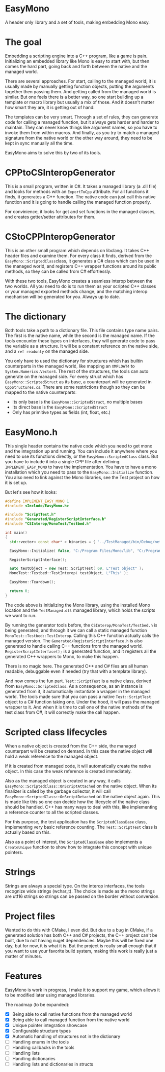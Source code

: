 
# EasyMono
A header only library and a set of tools, making embedding Mono easy.

# The goal
Embedding a scripting engine into a C++ program, like a game is pain. Initializing an embedded library like Mono is easy to start with, but then comes the hard part, going back and forth between the native and the managed world.

There are several approaches. For start, calling to the managed world, it is usually made by manually getting function objects, putting the arguments together then passing them. And getting called from the managed world is similar. But one feels there is a better way, so one start building up a template or macro library but usually a mix of those. And it doesn't matter how smart they are, it is getting out of hand.

The templates can be very smart. Through a set of rules, they can generate code for calling a managed function, but it always gets harder and harder to maintain. They can never know things like argument names, so you have to invoke them from within macros. And finally, as you try to match a managed signature from the native world or the other way around, they need to be kept in sync manually all the time.

EasyMono aims to solve this by two of its tools.

# CPPtoCSInteropGenerator
This is a small program, written in C#. It takes a managed library (a .dll file) and looks for methods with an `ExportToCpp` attribute. For all functions it finds, it generates a C++ function. The native code can just call this native function and it is going to handle calling the managed function properly.

For convinience, it looks for get and set functions in the managed classes, and creates getter/setter attributes for them.

# CStoCPPInteropGenerator
This is an other small program which depends on libclang. It takes C++ header files and examine them. For every class it finds, derived from the `EasyMono::ScriptedClass`class, it generates a C# class which can be used in the managed world, and registers C++ wrapper functions around its public methods, so they can be called from C# effortlessly.

With these two tools, EasyMono creates a seamless interop between the two worlds. All you need to do is to run them as your scripted C++ classes or your managed exported methods change, and the matching interop mechanism will be generated for you. Always up to date.

# The dictionary
Both tools take a path to a dictionary file. This file contains type name pairs. The first is the native name, while the second is the managed name. If the tools encounter these types on interfaces, they will generate code to pass the variable as a structure. It will be a constant reference on the native side, and a `ref readonly` on the managed side.

You only have to used the dictionary for structures which has builtin counterparts in the managed world, like mapping an `XMFLOAT4` to `System.Numerics.Vector4`. The rest of the structures, the tools can auto generate on the managed side.
For every struct which has `EasyMono::ScriptedStruct` as its base, a counterpart will be generated in `CppStructures.cs`. There are some restrictions though so they can be mapped to the native counterparts:
 - Its only base is the `EasyMono::ScriptedStruct`, no multiple bases
 - Its direct base is the `EasyMono::ScriptedStruct`
 - Only has primitive types as fields (int, float, etc.)

# EasyMono.h
This single header contains the native code which you need to get mono and the integration up and running. You can include it anywhere where you need to use its functions directly, or the `EasyMono::ScriptedClass` class. But you have to include it into a single CPP file after defining `IMPLEMENT_EASY_MONO` to have the implementation.
You have to have a mono installation which you need to pass to the `EasyMono::Initialize` function. You also need to link against the Mono libraries, see the Test project on how it is set up.

But let's see how it looks:
```cpp
#define IMPLEMENT_EASY_MONO 1
#include <Include/EasyMono.h>

#include "ScriptTest.h"
#include "Generated/RegisterScriptInterface.h"
#include "CSInterop/MonoTest/Testbed.h"

int main()
{
  std::vector< const char* > binaries = { "../TestManaged/bin/Debug/net8.0/TestManaged.dll" };

  EasyMono::Initialize( false, "C:/Program Files/Mono/lib", "C:/Program Files/Mono/etc", binaries.data(), binaries.size() );

  RegisterScriptInterface();

  auto testObject = new Test::ScriptTest( 69, L"Test object" );
  MonoTest::Testbed::TestInterop( testObject, L"This" );

  EasyMono::Teardown();

  return 0;
}
```
The code above is initializing the Mono library, using the installed Mono location and the `TestManaged.dll` managed library, which holds the scripts we want to run.

By running the generator tools before, the `CSInterop/MonoTest/Testbed.h` is being generated, and through it we can call a static managed function `MonoTest::Testbed::TestInterop`. Calling this C++ function actually calls the managed version.
The `Generated/RegisterScriptInterface.h` is also generated to handle calling C++ functions from the managed world. `RegisterScriptInterface();` is a generated function, and it registers all the generated C++ wrappers to Mono, to make this happen.

There is no magic here. The generated C++ and C# files are all human readable, debuggable even if needed (try that with a template library).

And now comes the fun part. `Test::ScriptTest` is a native class, derived from `EasyMono::ScriptedClass`. As a consequence, as an instance is generated from it, it automatically instantiate a wrapper in the managed world. The tools made sure that you can pass a native `Test::ScriptTest` object to a C# function taking one. Under the hood, it will pass the managed wrapper to it. And when it is time to call one of the native methods of the test class from C#, it will correctly make the call happen.

# Scripted class lifecycles
When a native object is created from the C++ side, the managed counterpart will be created on demand. In this case the native object will hold a weak reference to the managed object.

If it is created from managed code, it will automatically create the native object. In this case the weak reference is created immediately.

Also as the managed object is created in any way, it calls `EasyMono::ScriptedClass::OnScriptAttached` on the native object. When its finalizer is called by the garbage collector, it will call  `EasyMono::ScriptedClass::OnScriptDetached` on the native object again. This is made like this so one can decide how the lifecycle of the native class should be handled. C++ has many ways to deal with this, like implementing a reference counter to all the scripted classes.

For this purpose, the test application has the `ScriptedClassBase` class, implementing very basic reference counting. The `Test::ScriptTest` class is actually based on this.

Also as a point of interest, the `ScriptedClassBase` also implements a `CreateUnique` function to show how to integrate this concept with unique pointers.

# Strings
Strings are always a special type. On the interop interfaces, the tools recognize wide strings (wchar_t). The choice is made as the mono strings are utf16 strings so strings can be passed on the border without conversion.

# Project files
Wanted to do this with CMake, I even did. But due to a bug in CMake, if a generated solution has both C++ and C# projects, the C++ project can't be built, due to not having nuget dependencies. Maybe this will be fixed one day, but for now, it is what it is. But the project is really small enough that if you want to use your favorite build system, making this work is really just a matter of minutes.

# Features
EasyMono is work in progress, I make it to support my game, which allows it to be modified later using managed libraries.

The roadmap (to be expanded):
 - [x] Being able to call native functions from the managed world
 - [x] Being able to call managed function from the native world
 - [x] Unique pointer integration showcase
 - [x] Configurable structure types
 - [x] Automatic handling of structures not in the dictionary
 - [ ] Handling enums in the tools
 - [ ] Handling callbacks in the tools
 - [ ] Handling lists
 - [ ] Handling dictionaries
 - [ ] Handling lists and dictionaries in structs
